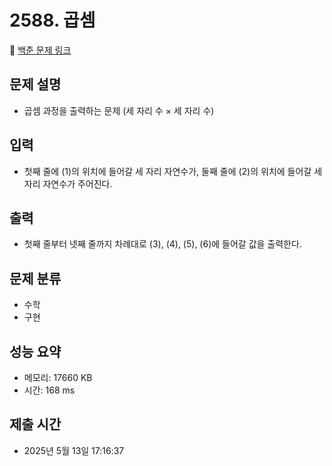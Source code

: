 # 2588. 곱셈
🔗 [백준 문제 링크](https://www.acmicpc.net/problem/2588)

## 문제 설명
- 곱셈 과정을 출력하는 문제 (세 자리 수 × 세 자리 수)
## 입력
- 첫째 줄에 (1)의 위치에 들어갈 세 자리 자연수가, 둘째 줄에 (2)의 위치에 들어갈 세자리 자연수가 주어진다.
## 출력
- 첫째 줄부터 넷째 줄까지 차례대로 (3), (4), (5), (6)에 들어갈 값을 출력한다.
## 문제 분류
- 수학
- 구현
## 성능 요약
- 메모리: 17660 KB
- 시간: 168 ms
## 제출 시간
- 2025년 5월 13일 17:16:37
